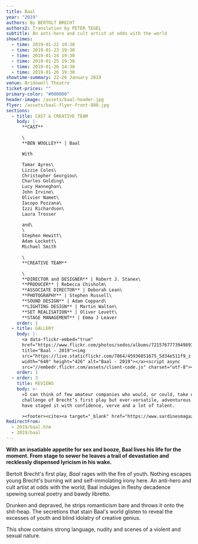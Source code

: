 ```yaml
---
title: Baal
year: "2019"
authors: By BERTOLT BRECHT
authors2: Translation by PETER TEGEL
subtitle: An anti-hero and cult artist at odds with the world
showtimes:
  - time: 2019-01-22 19:30
  - time: 2019-01-23 19:30
  - time: 2019-01-24 19:30
  - time: 2019-01-25 19:30
  - time: 2019-01-26 14:30
  - time: 2019-01-26 19:30
showtime-summary: 22-26 January 2019
venue: Bridewell Theatre
ticket-prices: ""
primary-color: "#000000"
header-image: /assets/baal-header.jpg
flyer: /assets/baal-flyer-front-800.jpg
sections:
  - title: CAST & CREATIVE TEAM
    body: |-
      **CAST**

      \
      **BEN WOOLLEY** | Baal

      With

      Tamar Ayres\
      Lizzie Coles\
      Christopher Georgiou\
      Charles Golding\
      Lucy Hanneghan\
      John Irvine\
      Olivier Namet\
      Iacopo Pozzana\
      Izzi Richardson\
      Laura Trosser

      and\
      \
      Stephen Hewitt\
      Adam Lockett\
      Michael Smith

      \
      **CREATIVE TEAM**

      \
      **DIRECTOR and DESIGNER** | Robert J. Stanex\
      **PRODUCER** | Rebecca Chisholm\
      **ASSOCIATE DIRECTOR** | Deborah Lean\
      **PHOTOGRAPHY** | Stephen Russell\
      **SOUND DESIGN** | Adam Coppard\
      **LIGHTING DESIGN** | Martin Walton\
      **SET REALISATION** | Oliver Levett\
      **STAGE MANAGEMENT** | Emma J Leaver
    order: 1
  - title: GALLERY
    body: |-
      <a data-flickr-embed="true"
      href="https://www.flickr.com/photos/sedos/albums/72157677739498938"
      title="Baal - 2019"><img
      src="https://live.staticflickr.com/7864/45936851675_5d34e511f9_z.jpg"
      width="640" height="426" alt="Baal - 2019"></a><script async
      src="//embedr.flickr.com/assets/client-code.js" charset="utf-8"></script>
    order: 1
  - order: 3
    title: REVIEWS
    body: >-
      >I can think of few amateur companies who would, or could, take on the
      challenge of Brecht’s first play but ever-versatile, adventurous Sedos
      have staged it with confidence, verve and a lot of talent.

      ><footer><cite><a target="_blank" href="https://www.sardinesmagazine.co.uk/review/baal/">Baal, 2019, Sardines</a></cite></footer>
RedirectFrom:
  - 2019/baal.htm
  - 2019/baal
---
```

**With an insatiable appetite for sex and booze, Baal lives his life for the moment. From stage to sewer he leaves a trail of devastation and recklessly dispensed lyricism in his wake.**

Bertolt Brecht's ﬁrst play, *Baal* rages with the ﬁre of youth. Nothing escapes young Brecht's burning wit and self-immolating irony here. An anti-hero and cult artist at odds with the world, Baal indulges in ﬂeshy decadence spewing surreal poetry and bawdy libretto.

Drunken and depraved, he strips romanticism bare and throws it onto the shit-heap. The secretions that stain Baal's world glisten to reveal the excesses of youth and blind idolatry of creative genius.

This show contains strong language, nudity and scenes of a violent and sexual nature.

